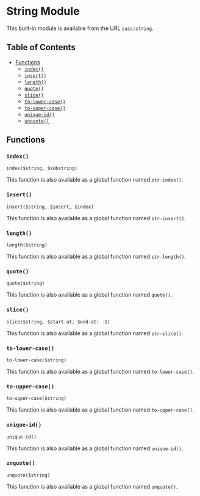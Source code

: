 # String Module

This built-in module is available from the URL `sass:string`.

## Table of Contents

* [Functions](#functions)
  * [`index()`](#index)
  * [`insert()`](#insert)
  * [`length()`](#length)
  * [`quote()`](#quote)
  * [`slice()`](#slice)
  * [`to-lower-case()`](#to-lower-case)
  * [`to-upper-case()`](#to-upper-case)
  * [`unique-id()`](#unique-id)
  * [`unquote()`](#unquote)

## Functions


### `index()`

```
index($string, $substring)
```

This function is also available as a global function named `str-index()`.

### `insert()`

```
insert($string, $insert, $index)
```

This function is also available as a global function named `str-insert()`.

### `length()`

```
length($string)
```

This function is also available as a global function named `str-length()`.

### `quote()`

```
quote($string)
```

This function is also available as a global function named `quote()`.

### `slice()`

```
slice($string, $start-at, $end-at: -1)
```

This function is also available as a global function named `str-slice()`.

### `to-lower-case()`

```
to-lower-case($string)
```

This function is also available as a global function named `to-lower-case()`.

### `to-upper-case()`

```
to-upper-case($string)
```

This function is also available as a global function named `to-upper-case()`.

### `unique-id()`

```
unique-id()
```

This function is also available as a global function named `unique-id()`.

### `unquote()`

```
unquote($string)
```

This function is also available as a global function named `unquote()`.

